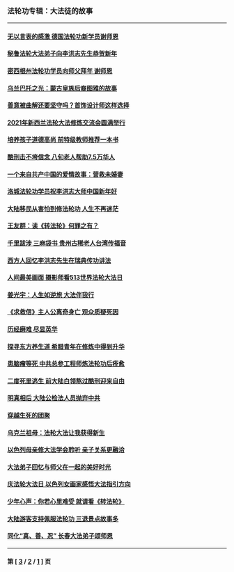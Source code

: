 ### 法轮功专辑：大法徒的故事
---
#### [无以言表的感激 德国法轮功新学员谢师恩](../../pages/nf1147481/n13543790.md?03040430) 
#### [秘鲁法轮大法弟子向李洪志先生恭贺新年](../../pages/nf1147481/n13540182.md?03040430) 
#### [密西根州法轮功学员向师父拜年 谢师恩](../../pages/nf1147481/n13538183.md?03040430) 
#### [乌兰巴托之光：蒙古皇族后裔图雅的故事](../../pages/nf1147481/n13155759.md?03040430) 
#### [善意被曲解还要坚守吗？首饰设计师这样选择](../../pages/nf1147481/n13077575.md?03040430) 
#### [2021年新西兰法轮大法修炼交流会圆满举行](../../pages/nf1147481/n13033149.md?03040430) 
#### [培养孩子道德高尚 前特级教师推荐一本书](../../pages/nf1147481/n12938640.md?03040430) 
#### [酷刑击不垮信念 八旬老人帮助7.5万华人](../../pages/nf1147481/n12880712.md?03040430) 
#### [一个来自共产中国的爱情故事：营救未婚妻](../../pages/nf1147481/n12778386.md?03040430) 
#### [洛城法轮功学员祝李洪志大师中国新年好](../../pages/nf1147481/n12724685.md?03040430) 
#### [大陆移民从害怕到修法轮功 人生不再迷茫](../../pages/nf1147481/n12414325.md?03040430) 
#### [王友群：读《转法轮》何罪之有？](../../pages/nf1147481/n12408647.md?03040430) 
#### [千里跋涉 三麻袋书 贵州古稀老人台湾传福音](../../pages/nf1147481/n12198750.md?03040430) 
#### [西方人回忆李洪志先生在瑞典传功讲法](../../pages/nf1147481/n12099607.md?03040430) 
#### [人间最美画面 摄影师看513世界法轮大法日](../../pages/nf1147481/n12094118.md?03040430) 
#### [姜光宇：人生如逆旅 大法伴我行](../../pages/nf1147481/n12088664.md?03040430) 
#### [《求救信》主人公离奇身亡 观众质疑死因](../../pages/nf1147481/n11845215.md?03040430) 
#### [历经磨难 尽显英华](../../pages/nf1147481/n11723297.md?03040430) 
#### [探寻东方养生道 希腊青年在修炼中得到升华](../../pages/nf1147481/n11494502.md?03040430) 
#### [患脑瘤等死 中共总参工程师炼法轮功后痊愈](../../pages/nf1147481/n11466682.md?03040430) 
#### [二度死里逃生 前大陆白领熬过酷刑迎来自由](../../pages/nf1147481/n11368594.md?03040430) 
#### [明真相后 大陆公检法人员抛弃中共](../../pages/nf1147481/n11358618.md?03040430) 
#### [穿越生死的团聚](../../pages/nf1147481/n11258922.md?03040430) 
#### [乌克兰祖母：法轮大法让我获得新生](../../pages/nf1147481/n11269457.md?03040430) 
#### [以色列母亲修大法学会聆听 亲子关系更融洽](../../pages/nf1147481/n11268195.md?03040430) 
#### [大法弟子回忆与师父在一起的美好时光](../../pages/nf1147481/n11267759.md?03040430) 
#### [庆法轮大法日 以色列女画家感悟大法指引方向](../../pages/nf1147481/n11267735.md?03040430) 
#### [少年心声：你若心里难受 就请看《转法轮》](../../pages/nf1147481/n11267496.md?03040430) 
#### [大陆游客支持佩服法轮功 三退景点故事多](../../pages/nf1147481/n11267378.md?03040430) 
#### [同化“真、善、忍” 长春大法弟子颂师恩](../../pages/nf1147481/n11266497.md?03040430) 

---
#### 第 [ [3](./3.md?03040430) / [2](./2.md?03040430) / [1](./1.md?03040430) ] 页
